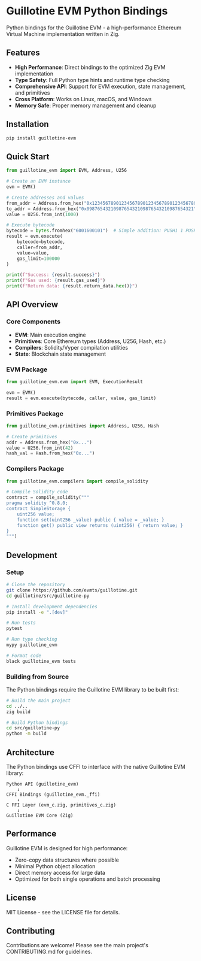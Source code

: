 # Guillotine EVM Python Bindings

Python bindings for the Guillotine EVM - a high-performance Ethereum Virtual Machine implementation written in Zig.

## Features

- **High Performance**: Direct bindings to the optimized Zig EVM implementation
- **Type Safety**: Full Python type hints and runtime type checking
- **Comprehensive API**: Support for EVM execution, state management, and primitives
- **Cross Platform**: Works on Linux, macOS, and Windows
- **Memory Safe**: Proper memory management and cleanup

## Installation

```bash
pip install guillotine-evm
```

## Quick Start

```python
from guillotine_evm import EVM, Address, U256

# Create an EVM instance
evm = EVM()

# Create addresses and values
from_addr = Address.from_hex("0x1234567890123456789012345678901234567890")
to_addr = Address.from_hex("0x0987654321098765432109876543210987654321") 
value = U256.from_int(1000)

# Execute bytecode
bytecode = bytes.fromhex("6001600101")  # Simple addition: PUSH1 1 PUSH1 1 ADD
result = evm.execute(
    bytecode=bytecode,
    caller=from_addr,
    value=value,
    gas_limit=100000
)

print(f"Success: {result.success}")
print(f"Gas used: {result.gas_used}")
print(f"Return data: {result.return_data.hex()}")
```

## API Overview

### Core Components

- **EVM**: Main execution engine
- **Primitives**: Core Ethereum types (Address, U256, Hash, etc.)
- **Compilers**: Solidity/Vyper compilation utilities
- **State**: Blockchain state management

### EVM Package

```python
from guillotine_evm.evm import EVM, ExecutionResult

evm = EVM()
result = evm.execute(bytecode, caller, value, gas_limit)
```

### Primitives Package

```python
from guillotine_evm.primitives import Address, U256, Hash

# Create primitives
addr = Address.from_hex("0x...")
value = U256.from_int(42)
hash_val = Hash.from_hex("0x...")
```

### Compilers Package

```python
from guillotine_evm.compilers import compile_solidity

# Compile Solidity code
contract = compile_solidity("""
pragma solidity ^0.8.0;
contract SimpleStorage {
    uint256 value;
    function set(uint256 _value) public { value = _value; }
    function get() public view returns (uint256) { return value; }
}
""")
```

## Development

### Setup

```bash
# Clone the repository
git clone https://github.com/evmts/guillotine.git
cd guillotine/src/guillotine-py

# Install development dependencies
pip install -e ".[dev]"

# Run tests
pytest

# Run type checking
mypy guillotine_evm

# Format code
black guillotine_evm tests
```

### Building from Source

The Python bindings require the Guillotine EVM library to be built first:

```bash
# Build the main project
cd ../..
zig build

# Build Python bindings
cd src/guillotine-py
python -m build
```

## Architecture

The Python bindings use CFFI to interface with the native Guillotine EVM library:

```
Python API (guillotine_evm)
    ↓
CFFI Bindings (guillotine_evm._ffi)
    ↓
C FFI Layer (evm_c.zig, primitives_c.zig)
    ↓
Guillotine EVM Core (Zig)
```

## Performance

Guillotine EVM is designed for high performance:

- Zero-copy data structures where possible
- Minimal Python object allocation
- Direct memory access for large data
- Optimized for both single operations and batch processing

## License

MIT License - see the LICENSE file for details.

## Contributing

Contributions are welcome! Please see the main project's CONTRIBUTING.md for guidelines.